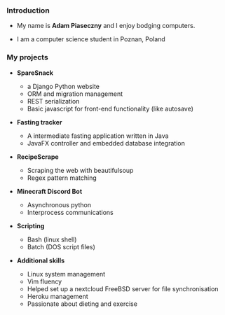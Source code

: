 ### Introduction

- My name is **Adam Piaseczny** and I enjoy bodging computers.

- I am a computer science student in Poznan, Poland
  
### My projects

- **SpareSnack**
  
  - a Django Python website
  - ORM and migration management
  - REST serialization
  - Basic javascript for front-end functionality (like autosave)

- **Fasting tracker**
  
  - A intermediate fasting application written in Java
  - JavaFX controller and embedded database integration

- **RecipeScrape**
  
  - Scraping the web with beautifulsoup
  - Regex pattern matching

- **Minecraft Discord Bot**

  - Asynchronous python
  - Interprocess communications

- **Scripting**
  
  - Bash (linux shell)
  - Batch (DOS script files)

- **Additional skills**
  
  - Linux system management
  - Vim fluency
  - Helped set up a nextcloud FreeBSD server for file synchronisation
  - Heroku management
  - Passionate about dieting and exercise
